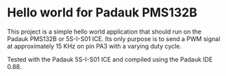 # Hello world for Padauk PMS132B

This project is a simple hello world application that should run on the Padauk PMS132B or 5S-I-S01 ICE.
Its only purpose is to send a PWM signal at approximately 15 KHz on pin PA3 with a varying duty cycle.

Tested with the Padauk 5S-I-S01 ICE and compiled using the Padauk IDE 0.88.